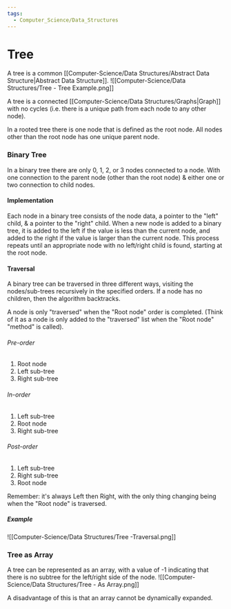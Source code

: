 ```yaml
---
tags:
  - Computer_Science/Data_Structures
---
```

# Tree

A tree is a common [[Computer-Science/Data Structures/Abstract Data Structure|Abstract Data Structure]].
![[Computer-Science/Data Structures/Tree - Tree Example.png]]

A tree is a connected [[Computer-Science/Data Structures/Graphs|Graph]] with no cycles (i.e. there is a unique path from each node to any other node).

In a rooted tree there is one node that is defined as the root node. All nodes other than the root node has one unique parent node.

### Binary Tree
In a binary tree there are only 0, 1, 2, or 3 nodes connected to a node. With one connection to the parent node (other than the root node) & either one or two connection to child nodes.

#### Implementation
Each node in a binary tree consists of the node data, a pointer to the "left" child, & a pointer to the "right" child.
When a new node is added to a binary tree, it is added to the left if the value is less than the current node, and added to the right if the value is larger than the current node. This process repeats until an appropriate node with no left/right child is found, starting at the root node.

#### Traversal
A binary tree can be traversed in three different ways, visiting the nodes/sub-trees recursively in the specified orders. If a node has no children, then the algorithm backtracks.

A node is only "traversed" when the "Root node" order is completed. (Think of it as a node is only added to the "traversed" list when the "Root node" "method" is called).

###### Pre-order
1. Root node
2. Left sub-tree
3. Right sub-tree

###### In-order
1. Left sub-tree
2. Root node
3. Right sub-tree

###### Post-order
1. Left sub-tree
2. Right sub-tree
3. Root node

Remember: it's always Left then Right, with the only thing changing being when the "Root node" is traversed.

##### Example
![[Computer-Science/Data Structures/Tree -Traversal.png]]

### Tree as Array
A tree can be represented as an array, with a value of -1 indicating that there is no subtree for the left/right side of the node.
![[Computer-Science/Data Structures/Tree - As Array.png]]

A disadvantage of this is that an array cannot be dynamically expanded.

